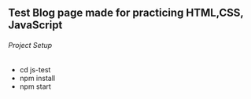 ## Test Blog page made for practicing HTML,CSS, JavaScript

###### Project Setup
- cd js-test
- npm install
- npm start
